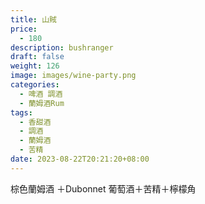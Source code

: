 ```yaml
---
title: 山賊
price:
  - 180
description: bushranger
draft: false
weight: 126
image: images/wine-party.png
categories:
  - 啤酒 調酒
  - 蘭姆酒Rum
tags:
  - 香甜酒
  - 調酒
  - 蘭姆酒
  - 苦精
date: 2023-08-22T20:21:20+08:00
---
```

 棕色蘭姆酒 ＋Dubonnet 葡萄酒＋苦精＋檸檬角